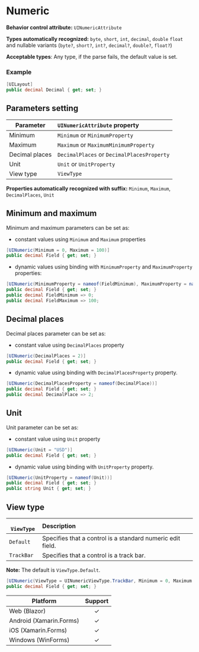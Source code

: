 # Numeric

**Behavior control attribute:**  `UINumericAttribute`

**Types automatically recognized:** `byte`, `short`, `int`, `decimal`, `double` `float` and nullable variants (`byte?`, `short?`, `int?`, `decimal?`, `double?`, `float?`)

**Acceptable types**: Any type, if the parse fails, the default value is set.

###  Example
```csharp
[UILayout]
public decimal Decimal { get; set; }
```

## Parameters setting

| Parameter | `UINumericAttribute` property | 
| -----------|:------------- 
| Minimum | `Minimum` or `MinimumProperty` |
| Maximum | `Maximum` or `MaximumMinimumProperty` |
| Decimal places | `DecimalPlaces` or `DecimalPlacesProperty` |
| Unit | `Unit` or `UnitProperty` |
| View type | `ViewType` |

**Properties automatically recognized with suffix:** `Minimum`, `Maximum`, `DecimalPlaces`, `Unit`

##  Minimum and maximum
Minimum and maximum parameters can be set as:
* constant values using `Minimum` and `Maximum` properties

```csharp
[UINumeric(Minimum = 0, Maximum = 100)]
public decimal Field { get; set; }
```

* dynamic values using binding with `MinimumProperty` and `MaximumProperty` properties:

```csharp
[UINumeric(MinimumProperty = nameof(FieldMinimum), MaximumProperty = nameof(FieldMaximum))]
public decimal Field { get; set; }
public decimal FieldMinimum => 0;
public decimal FieldMaximum => 100;
```

## Decimal places
Decimal places parameter can be set as:
* constant value using `DecimalPlaces` property

```csharp
[UINumeric(DecimalPlaces = 2)]
public decimal Field { get; set; }
```

* dynamic value using binding with `DecimalPlacesProperty` property.

```csharp
[UINumeric(DecimalPlacesProperty = nameof(DecimalPlace))]
public decimal Field { get; set; }
public decimal DecimalPlace => 2;
```

## Unit

Unit parameter can be set as:
* constant value using `Unit` property

```csharp
[UINumeric(Unit = "USD")]
public decimal Field { get; set; }
```

* dynamic value using binding with `UnitProperty` property.

```csharp
[UINumeric(UnitProperty = nameof(Unit))]
public decimal Field { get; set; }
public string Unit { get; set; }
```

## View type

|` ViewType`    | Description | 
| ------------- |:------------- 
| `Default` | Specifies that a control is a standard numeric edit field. |
| `TrackBar` | Specifies that a control is a track bar. |

**Note:** The default is `ViewType.Default`.

```csharp
[UINumeric(ViewType = UINumericViewType.TrackBar, Minimum = 0, Maximum = 100)]
public decimal Field { get; set; }
```

| Platform | Support | 
| -----------|:-------------:| 
| Web (Blazor) | &check; |
| Android (Xamarin.Forms) | &check; |
| iOS (Xamarin.Forms) | &check; |
| Windows (WinForms) | &check; |